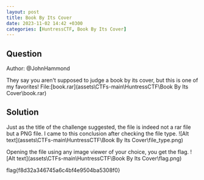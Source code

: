 ```yaml
---
layout: post
title: Book By Its Cover
date: 2023-11-02 14:42 +0300
categories: [HuntressCTF, Book By Its Cover]
---
```

## Question
Author: @JohnHammond

They say you aren't supposed to judge a book by its cover, but this is one of my favorites!
File:[book.rar](assets\CTFs-main\HuntressCTF\Book By Its Cover\book.rar)

## Solution
Just as the title of the challenge suggested, the file is indeed not a rar file but a PNG file.
I came to this conclusion after checking the file type.
![Alt text](assets\CTFs-main\HuntressCTF\Book By Its Cover\file_type.png)

Opening the file using any image viewer of your choice, you get the flag.
![Alt text](assets\CTFs-main\HuntressCTF\Book By Its Cover\flag.png)

flag{f8d32a346745a6c4bf4e9504ba5308f0}